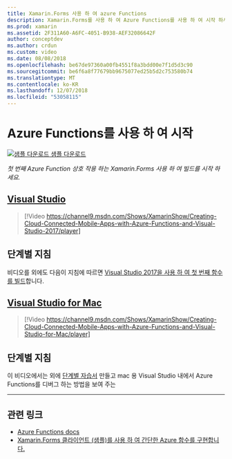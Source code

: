 ```yaml
---
title: Xamarin.Forms 사용 하 여 azure Functions
description: Xamarin.Forms를 사용 하 여 Azure Functions를 사용 하 여 시작 하세요.
ms.prod: xamarin
ms.assetid: 2F311A60-A6FC-4051-B938-AEF32086642F
author: conceptdev
ms.author: crdun
ms.custom: video
ms.date: 08/08/2018
ms.openlocfilehash: be67de97360a00fb4551f8a3bdd00e7f1d5d3c90
ms.sourcegitcommit: be6f6a8f77679bb9675077ed25b5d2c753580b74
ms.translationtype: MT
ms.contentlocale: ko-KR
ms.lasthandoff: 12/07/2018
ms.locfileid: "53058115"
---
```

# <a name="get-started-with-azure-functions"></a>Azure Functions를 사용 하 여 시작

[![샘플 다운로드](~/media/shared/download.png) 샘플 다운로드](https://azure.microsoft.com/resources/samples/functions-xamarin-getting-started/)

_첫 번째 Azure Function 상호 작용 하는 Xamarin.Forms 사용 하 여 빌드를 시작 하세요._

## <a name="visual-studiotabwindows"></a>[Visual Studio](#tab/windows)

> [!Video https://channel9.msdn.com/Shows/XamarinShow/Creating-Cloud-Connected-Mobile-Apps-with-Azure-Functions-and-Visual-Studio-2017/player]

## <a name="step-by-step-instructions"></a>단계별 지침

비디오를 외에도 다음이 지침에 따르면 [Visual Studio 2017을 사용 하 여 첫 번째 함수를 빌드](https://docs.microsoft.com/azure/azure-functions/functions-create-your-first-function-visual-studio)합니다.

## <a name="visual-studio-for-mactabmacos"></a>[Visual Studio for Mac](#tab/macos)

> [!Video https://channel9.msdn.com/Shows/XamarinShow/Creating-Cloud-Connected-Mobile-Apps-with-Azure-Functions-and-Visual-Studio-for-Mac/player]

## <a name="step-by-step-instructions"></a>단계별 지침

이 비디오에서는 외에 [단계별 자습서](https://docs.microsoft.com/visualstudio/mac/azure-functions-lab) 만들고 mac 용 Visual Studio 내에서 Azure Functions를 디버그 하는 방법을 보여 주는

-----

## <a name="related-links"></a>관련 링크

- [Azure Functions docs](https://docs.microsoft.com/azure/azure-functions/)
- [Xamarin.Forms 클라이언트 (샘플)를 사용 하 여 간단한 Azure 함수를 구현합니다.](https://azure.microsoft.com/resources/samples/functions-xamarin-getting-started/)
